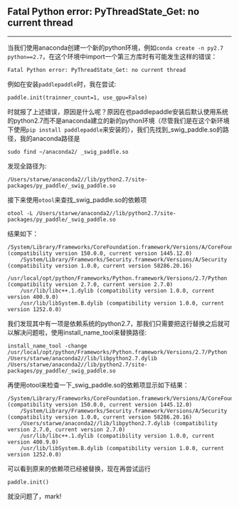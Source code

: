 ## Fatal Python error: PyThreadState_Get: no current thread

---

当我们使用anaconda创建一个新的python环境，例如```conda create -n py2.7 python==2.7```，在这个环境中import一个第三方库时有可能发生这样的错误：

```
Fatal Python error: PyThreadState_Get: no current thread
```
例如在安装```paddlepaddle```时，我在尝试:

```
paddle.init(trainner_count=1, use_gpu=False)
```
时就报了上述错误，原因是什么呢？原因在也paddlepaddle安装后默认使用系统的python2.7而不是anaconda建立的新的python环境（尽管我们是在这个新环境下使用```pip install paddlepaddle```来安装的），我们先找到_swig_paddle.so的路径，我的anaconda路径是

```
sudo find ~/anaconda2/ _swig_paddle.so
```
发现全路径为:

```
/Users/starwe/anaconda2//lib/python2.7/site-packages/py_paddle/_swig_paddle.so
```

接下来使用```otool```来查找_swig_paddle.so的依赖项

```
otool -L /Users/starwe/anaconda2//lib/python2.7/site-packages/py_paddle/_swig_paddle.so
```

结果如下：

```
/System/Library/Frameworks/CoreFoundation.framework/Versions/A/CoreFoundation (compatibility version 150.0.0, current version 1445.12.0)
	/System/Library/Frameworks/Security.framework/Versions/A/Security (compatibility version 1.0.0, current version 58286.20.16)
	/usr/local/opt/python/Frameworks/Python.framework/Versions/2.7/Python (compatibility version 2.7.0, current version 2.7.0)
	/usr/lib/libc++.1.dylib (compatibility version 1.0.0, current version 400.9.0)
	/usr/lib/libSystem.B.dylib (compatibility version 1.0.0, current version 1252.0.0)
```
我们发现其中有一项是依赖系统的python2.7，那我们只需要把这行替换之后就可以解决问题啦，使用install_name_tool来替换路径:

```
install_name_tool -change /usr/local/opt/python/Frameworks/Python.framework/Versions/2.7/Python /Users/starwe/anaconda2//lib/libpython2.7.dylib /Users/starwe/anaconda2//lib/python2.7/site-packages/py_paddle/_swig_paddle.so
```

再使用otool来检查一下_swig_paddle.so的依赖项显示如下结果：

```
/System/Library/Frameworks/CoreFoundation.framework/Versions/A/CoreFoundation (compatibility version 150.0.0, current version 1445.12.0)
	/System/Library/Frameworks/Security.framework/Versions/A/Security (compatibility version 1.0.0, current version 58286.20.16)
	/Users/starwe/anaconda2//lib/libpython2.7.dylib (compatibility version 2.7.0, current version 2.7.0)
	/usr/lib/libc++.1.dylib (compatibility version 1.0.0, current version 400.9.0)
	/usr/lib/libSystem.B.dylib (compatibility version 1.0.0, current version 1252.0.0)
```

可以看到原来的依赖项已经被替换，现在再尝试运行
```
paddle.init()
```
就没问题了，mark!
